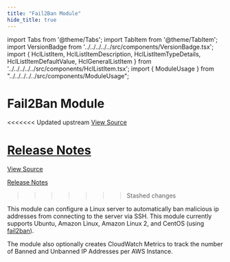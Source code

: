 ```yaml
---
title: "Fail2Ban Module"
hide_title: true
---
```


import Tabs from '@theme/Tabs';
import TabItem from '@theme/TabItem';
import VersionBadge from '../../../../../src/components/VersionBadge.tsx';
import { HclListItem, HclListItemDescription, HclListItemTypeDetails, HclListItemDefaultValue, HclGeneralListItem } from '../../../../../src/components/HclListItem.tsx';
import { ModuleUsage } from "../../../../../src/components/ModuleUsage";

<VersionBadge repoTitle="Security Modules" version="0.67.8" lastModifiedVersion="0.65.9"/>

# Fail2Ban Module

<<<<<<< Updated upstream
<a href="https://github.com/tnn-gruntwork-io/terraform-aws-security/tree/v0.67.8/modules/fail2ban" className="link-button" title="View the source code for this module in GitHub.">View Source</a>

<a href="https://github.com/tnn-gruntwork-io/terraform-aws-security/releases/tag/v0.65.9" className="link-button" title="Release notes for only versions which impacted this module.">Release Notes</a>
=======
<a href="https://github.com/tnn-gruntwork-io/terraform-aws-security/tree/v0.67.8/modules/fail2ban" className="link-button" title="View the source code for this module in GitHub.">View Source</a>

<a href="https://github.com/tnn-gruntwork-io/terraform-aws-security/releases/tag/v0.65.9" className="link-button" title="Release notes for only versions which impacted this module.">Release Notes</a>
>>>>>>> Stashed changes

This module can configure a Linux server to automatically ban malicious ip addresses from connecting to the server
via SSH. This module currently supports Ubuntu, Amazon Linux, Amazon Linux 2, and CentOS (using
[fail2ban](https://www.fail2ban.org)).

The module also optionally creates CloudWatch Metrics to track the number of Banned and Unbanned IP Addresses per AWS
Instance.


<!-- ##DOCS-SOURCER-START
{
  "originalSources": [
<<<<<<< Updated upstream
    "https://github.com/tnn-gruntwork-io/terraform-aws-security/tree/v0.67.8/modules/fail2ban/readme.md",
    "https://github.com/tnn-gruntwork-io/terraform-aws-security/tree/v0.67.8/modules/fail2ban/variables.tf",
    "https://github.com/tnn-gruntwork-io/terraform-aws-security/tree/v0.67.8/modules/fail2ban/outputs.tf"
=======
    "https://github.com/tnn-gruntwork-io/terraform-aws-security/tree/v0.67.8/modules/fail2ban/readme.md",
    "https://github.com/tnn-gruntwork-io/terraform-aws-security/tree/v0.67.8/modules/fail2ban/variables.tf",
    "https://github.com/tnn-gruntwork-io/terraform-aws-security/tree/v0.67.8/modules/fail2ban/outputs.tf"
>>>>>>> Stashed changes
  ],
  "sourcePlugin": "module-catalog-api",
  "hash": "5ee123f1ea49e6dff2c268ced5d603be"
}
##DOCS-SOURCER-END -->
